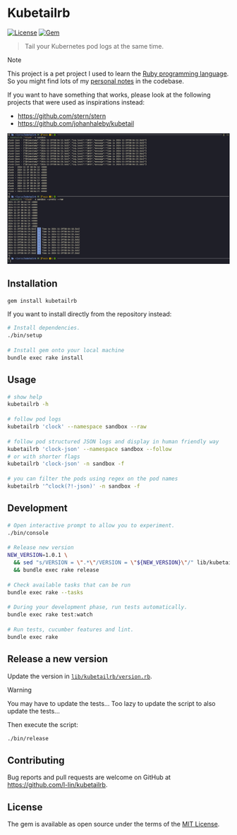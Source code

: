 # Kubetailrb

[![License](http://img.shields.io/badge/license-MIT-green.svg?style=flat)](https://github.com/HazAT/badge/blob/master/LICENSE)
[![Gem](https://img.shields.io/gem/v/kubetailrb?style=flat)](http://rubygems.org/gems/kubetailrb)

> Tail your Kubernetes pod logs at the same time.

> [!NOTE]
> This project is a pet project I used to learn the [Ruby programming language](https://www.ruby-lang.org/en/).
> So you might find lots of my [personal notes](./journey_log.md) in the codebase.
>
> If you want to have something that works, please look at the following
> projects that were used as inspirations instead:
>
> - https://github.com/stern/stern
> - https://github.com/johanhaleby/kubetail

![kubetailrb](./kubetailrb.png)

## Installation

```sh
gem install kubetailrb
```

If you want to install directly from the repository instead:

```sh
# Install dependencies.
./bin/setup

# Install gem onto your local machine
bundle exec rake install
```

## Usage

```bash
# show help
kubetailrb -h

# follow pod logs
kubetailrb 'clock' --namespace sandbox --raw

# follow pod structured JSON logs and display in human friendly way
kubetailrb 'clock-json' --namespace sandbox --follow
# or with shorter flags
kubetailrb 'clock-json' -n sandbox -f

# you can filter the pods using regex on the pod names
kubetailrb '^clock(?!-json)' -n sandbox -f

```

## Development

```bash
# Open interactive prompt to allow you to experiment.
./bin/console

# Release new version
NEW_VERSION=1.0.1 \
  && sed "s/VERSION = \".*\"/VERSION = \"${NEW_VERSION}\"/" lib/kubetailrb/version.rb
  && bundle exec rake release

# Check available tasks that can be run
bundle exec rake --tasks

# During your development phase, run tests automatically.
bundle exec rake test:watch

# Run tests, cucumber features and lint.
bundle exec rake
```

## Release a new version

Update the version in
[`lib/kubetailrb/version.rb`](./lib/kubetailrb/version.rb).

> [!WARNING]
> You may have to update the tests...
> Too lazy to update the script to also update the tests...

Then execute the script:

```sh
./bin/release
```

## Contributing

Bug reports and pull requests are welcome on GitHub at https://github.com/l-lin/kubetailrb.

## License

The gem is available as open source under the terms of the [MIT License](https://opensource.org/licenses/MIT).
